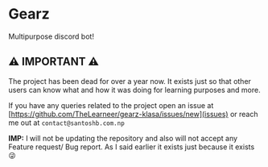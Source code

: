 # Gearz
Multipurpose discord bot!

## ⚠️ IMPORTANT ⚠️
The project has been dead for over a year now. It exists just so that other users can know what and how it was doing for learning purposes and more.

If you have any queries related to the project open an issue at [https://github.com/TheLearneer/gearz-klasa/issues/new](issues) or reach me out at `contact@santoshb.com.np`

**IMP:** I will not be updating the repository and also will not accept any Feature request/ Bug report. As I said earlier it exists just because it exists 😜
